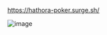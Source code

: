 https://hathora-poker.surge.sh/

![image](https://user-images.githubusercontent.com/5400947/149680517-16f4fb56-9ec0-4afa-98e1-266d26d40cb5.png)
